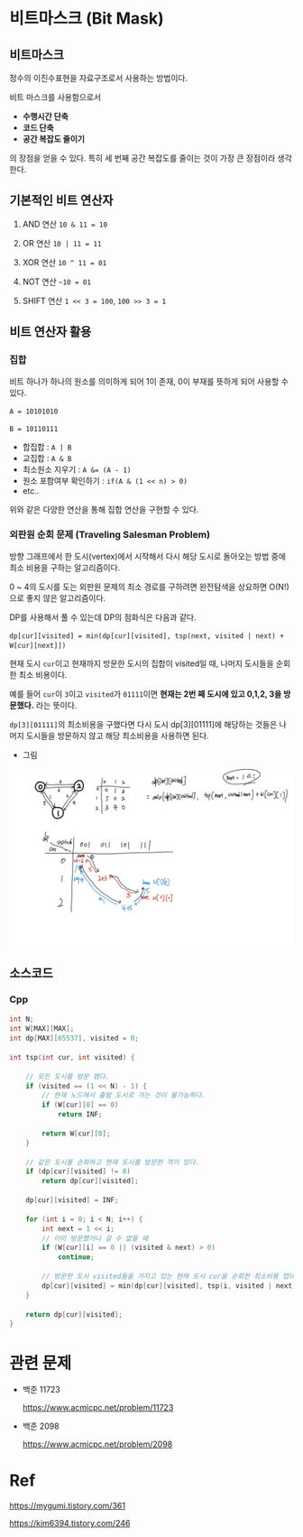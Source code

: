 # 비트마스크 (Bit Mask)

## 비트마스크

정수의 이진수표현을 자료구조로서 사용하는 방법이다.

비트 마스크를 사용함으로서 

- **수행시간 단축**
- **코드 단축**
- **공간 복잡도 줄이기**

의 장점을 얻을 수 있다. 특히 세 번째 공간 복잡도를 줄이는 것이 가장 큰 장점이라 생각한다.

## 기본적인 비트 연산자

1. AND 연산 `10 & 11 = 10`

2. OR 연산 `10 | 11 = 11`

3. XOR 연산 `10 ^ 11 = 01`

4. NOT 연산 `~10 = 01`
   
5. SHIFT 연산 `1 << 3 = 100`, `100 >> 3 = 1`

## 비트 연산자 활용

### 집합

비트 하나가 하나의 원소를 의미하게 되어 1이 존재, 0이 부재를 뜻하게 되어 사용할 수 있다.

`A = 10101010`

`B = 10110111`

- 합집합 : `A | B`
- 교집합 : `A & B`
- 최소원소 지우기 : `A &= (A - 1)`
- 원소 포함여부 확인하기 : `if(A & (1 << n) > 0)`
- etc..

위와 같은 다양한 연산을 통해 집합 연산을 구현할 수 있다.

### 외판원 순회 문제 (Traveling Salesman Problem)

방향 그래프에서 한 도시(vertex)에서 시작해서 다시 해당 도시로 돌아오는 방법 중에 최소 비용을 구하는 알고리즘이다.

0 ~ 4의 도시를 도는 외판원 문제의 최소 경로를 구하려면 완전탐색을 상요하면 O(N!)으로 좋지 않은 알고리즘이다.

DP를 사용해서 풀 수 있는데 DP의 점화식은 다음과 같다.

`dp[cur][visited] = min(dp[cur][visited], tsp(next, visited | next) + W[cur][next]])`

현재 도시 `cur`이고 현재까지 방문한 도시의 집합이 visited일 때, 나머지 도시들을 순회한 최소 비용이다.

예를 들어 `cur`이 `3`이고 `visited`가 `01111`이면 **현재는 2번 째 도시에 있고 0,1,2, 3을 방문했다.** 라는 뜻이다.

`dp[3][01111]`의 최소비용을 구했다면 다시 도시 dp[3][01111]에 해당하는 것들은 나머지 도시들을 방문하지 않고 해당 최소비용을 사용하면 된다.

- 그림
<img src="./images/tsp.jpg">

## 소스코드
### Cpp
```cpp
int N;
int W[MAX][MAX];
int dp[MAX][65537], visited = 0;

int tsp(int cur, int visited) {

	// 모든 도시를 방문 했다.
	if (visited == (1 << N) - 1) {
		// 현재 노드에서 출발 도시로 가는 것이 불가능하다.
		if (W[cur][0] == 0)
			return INF;

		return W[cur][0];
	}

	// 같은 도시를 순회하고 현재 도시를 방문한 적이 있다.
	if (dp[cur][visited] != 0)
		return dp[cur][visited];

	dp[cur][visited] = INF;

	for (int i = 0; i < N; i++) {
		int next = 1 << i;
		// 이미 방문했거나 갈 수 없을 때
		if (W[cur][i] == 0 || (visited & next) > 0)
			continue;

		// 방문한 도시 visited들을 가지고 있는 현재 도시 cur을 순회한 최소비용 업데이트
		dp[cur][visited] = min(dp[cur][visited], tsp(i, visited | next) + W[cur][i]);
	}

	return dp[cur][visited];
}

```

# 관련 문제
- 백준 11723

    https://www.acmicpc.net/problem/11723

- 백준 2098

    https://www.acmicpc.net/problem/2098

# Ref
https://mygumi.tistory.com/361

https://kim6394.tistory.com/246